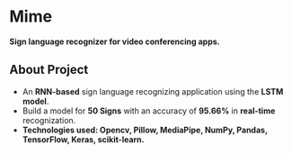 # Mime

**Sign language recognizer for video conferencing apps.**

## About Project

* An **RNN-based** sign language recognizing application using the **LSTM model**.
* Build a model for **50 Signs** with an accuracy of **95.66%** in **real-time** recognization.
* **Technologies used: Opencv, Pillow, MediaPipe, NumPy, Pandas, TensorFlow, Keras, scikit-learn.**
